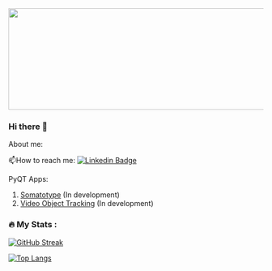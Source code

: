 <div id="header" align="center">
  <img src="https://media.giphy.com/media/pOEbLRT4SwD35IELiQ/giphy.gif" width="800" height="200"/>
</div>




### Hi there 👋



About me:


:mailbox:How to reach me: [![Linkedin Badge](https://img.shields.io/badge/LinkedIn-blue?style=for-the-badge&logo=linkedin&logoColor=white)](https://www.linkedin.com/in/carlos-andr%C3%A9s-wilches-p%C3%A9rez/)

PyQT Apps:

1. [Somatotype](https://github.com/cawilchesp/somatotype-pyqt) (In development)
2. [Video Object Tracking](https://github.com/cawilchesp/video_tracking_pyqt) (In development)



### :fire: My Stats :

[![GitHub Streak](http://github-readme-streak-stats.herokuapp.com?user=cawilchesp&theme=dark&background=000000)](https://git.io/streak-stats)

[![Top Langs](https://github-readme-stats.vercel.app/api/top-langs/?username=cawilchesp&layout=compact&theme=vision-friendly-dark)](https://github.com/anuraghazra/github-readme-stats)


